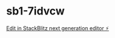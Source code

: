 # sb1-7idvcw

[Edit in StackBlitz next generation editor ⚡️](https://stackblitz.com/~/github.com/MontaserAlajamy/sb1-7idvcw)